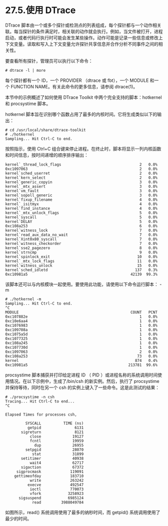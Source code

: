 # 27.5.使用 DTrace

DTrace 脚本由一个或多个探针或检测点的列表组成，每个探针都与一个动作相关联。每当探针的条件满足时，相关联的动作就会执行。例如，当文件被打开，进程启动，或者代码行执行时可能会发生某些操作。动作可能是记录一些信息或修改上下文变量。读取和写入上下文变量允许探针共享信息并合作分析不同事件之间的相关性。

要查看所有探针，管理员可以执行以下命令：

```
# dtrace -l | more
```

每个探针都有一个 ID，一个 PROVIDER （dtrace 或 fbt），一个 MODULE 和一个 FUNCTION NAME。有关此命令的更多信息，请参阅 dtrace(1)。

本节中的示例概述了如何使用 DTrace Toolkit 中两个完全支持的脚本：hotkernel 和 procsystime 脚本。

hotkernel 脚本旨在识别哪个函数占用了最多的内核时间。它将生成类似以下的输出：

```
# cd /usr/local/share/dtrace-toolkit
# ./hotkernel
Sampling... Hit Ctrl-C to end.
```

按照指示，使用 Ctrl+C 组合键来停止进程。在终止时，脚本将显示一列内核函数和时间信息，按时间递增的顺序排序输出：

```
kernel`_thread_lock_flags                                   2   0.0%
0xc1097063                                                  2   0.0%
kernel`sched_userret                                        2   0.0%
kernel`kern_select                                          2   0.0%
kernel`generic_copyin                                       3   0.0%
kernel`_mtx_assert                                          3   0.0%
kernel`vm_fault                                             3   0.0%
kernel`sopoll_generic                                       3   0.0%
kernel`fixup_filename                                       4   0.0%
kernel`_isitmyx                                             4   0.0%
kernel`find_instance                                        4   0.0%
kernel`_mtx_unlock_flags                                    5   0.0%
kernel`syscall                                              5   0.0%
kernel`DELAY                                                5   0.0%
0xc108a253                                                  6   0.0%
kernel`witness_lock                                         7   0.0%
kernel`read_aux_data_no_wait                                7   0.0%
kernel`Xint0x80_syscall                                     7   0.0%
kernel`witness_checkorder                                   7   0.0%
kernel`sse2_pagezero                                        8   0.0%
kernel`strncmp                                              9   0.0%
kernel`spinlock_exit                                       10   0.0%
kernel`_mtx_lock_flags                                     11   0.0%
kernel`witness_unlock                                      15   0.0%
kernel`sched_idletd                                       137   0.3%
0xc10981a5                                              42139  99.3%
```

该脚本还可以与内核模块一起使用。要使用此功能，请使用以下命令运行脚本： -m

```
# ./hotkernel -m
Sampling... Hit Ctrl-C to end.
^C
MODULE                                                  COUNT   PCNT
0xc107882e                                                  1   0.0%
0xc10e6aa4                                                  1   0.0%
0xc1076983                                                  1   0.0%
0xc109708a                                                  1   0.0%
0xc1075a5d                                                  1   0.0%
0xc1077325                                                  1   0.0%
0xc108a245                                                  1   0.0%
0xc107730d                                                  1   0.0%
0xc1097063                                                  2   0.0%
0xc108a253                                                 73   0.0%
kernel                                                    874   0.4%
0xc10981a5                                             213781  99.6%
```

procsystime 脚本捕获并打印给定进程 ID （ PID ）或进程名称的系统调用时间使用情况。在以下示例中，生成了/bin/csh 的新实例。然后，执行了 procsystime 并保持等待，同时在另一个 csh 的实例上键入了一些命令。这是此测试的结果：

```
# ./procsystime -n csh
Tracing... Hit Ctrl-C to end...
^C

Elapsed Times for processes csh,

         SYSCALL          TIME (ns)
          getpid               6131
       sigreturn               8121
           close              19127
           fcntl              19959
             dup              26955
         setpgid              28070
            stat              31899
       setitimer              40938
           wait4              62717
       sigaction              67372
     sigprocmask             119091
    gettimeofday             183710
           write             263242
          execve             492547
           ioctl             770073
           vfork            3258923
      sigsuspend            6985124
            read         3988049784
```

如图所示，read() 系统调用使用了最多的纳秒时间，而 getpid() 系统调用使用了最少的时间。
